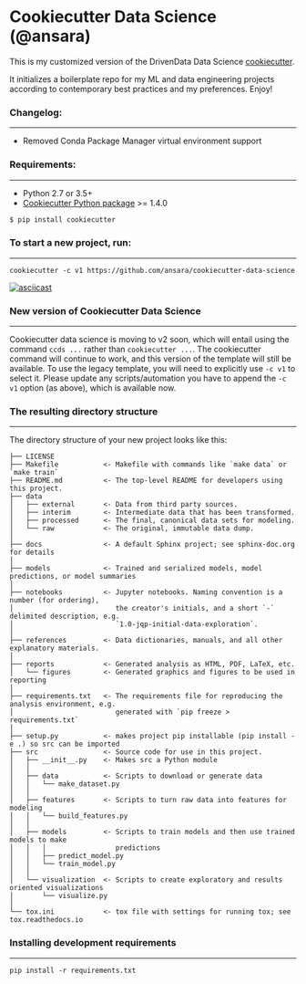 # Cookiecutter Data Science (@ansara)

This is my customized version of the DrivenData Data
Science [cookiecutter](http://drivendata.github.io/cookiecutter-data-science/).

It initializes a boilerplate repo for my ML and data engineering projects according to contemporary best practices and
my preferences. Enjoy!

### Changelog:
-----------

- Removed Conda Package Manager virtual environment support


### Requirements:
-----------

- Python 2.7 or 3.5+
- [Cookiecutter Python package](http://cookiecutter.readthedocs.org/en/latest/installation.html) >= 1.4.0

``` bash
$ pip install cookiecutter
```

### To start a new project, run:
------------

    cookiecutter -c v1 https://github.com/ansara/cookiecutter-data-science

[![asciicast](https://asciinema.org/a/244658.svg)](https://asciinema.org/a/244658)

### New version of Cookiecutter Data Science
------------
Cookiecutter data science is moving to v2 soon, which will entail using the command `ccds ...` rather
than `cookiecutter ...`. The cookiecutter command will continue to work, and this version of the template will still be
available. To use the legacy template, you will need to explicitly use `-c v1` to select it. Please update any
scripts/automation you have to append the `-c v1` option (as above), which is available now.


### The resulting directory structure
------------

The directory structure of your new project looks like this:

```
├── LICENSE
├── Makefile           <- Makefile with commands like `make data` or `make train`
├── README.md          <- The top-level README for developers using this project.
├── data
│   ├── external       <- Data from third party sources.
│   ├── interim        <- Intermediate data that has been transformed.
│   ├── processed      <- The final, canonical data sets for modeling.
│   └── raw            <- The original, immutable data dump.
│
├── docs               <- A default Sphinx project; see sphinx-doc.org for details
│
├── models             <- Trained and serialized models, model predictions, or model summaries
│
├── notebooks          <- Jupyter notebooks. Naming convention is a number (for ordering),
│                         the creator's initials, and a short `-` delimited description, e.g.
│                         `1.0-jqp-initial-data-exploration`.
│
├── references         <- Data dictionaries, manuals, and all other explanatory materials.
│
├── reports            <- Generated analysis as HTML, PDF, LaTeX, etc.
│   └── figures        <- Generated graphics and figures to be used in reporting
│
├── requirements.txt   <- The requirements file for reproducing the analysis environment, e.g.
│                         generated with `pip freeze > requirements.txt`
│
├── setup.py           <- makes project pip installable (pip install -e .) so src can be imported
├── src                <- Source code for use in this project.
│   ├── __init__.py    <- Makes src a Python module
│   │
│   ├── data           <- Scripts to download or generate data
│   │   └── make_dataset.py
│   │
│   ├── features       <- Scripts to turn raw data into features for modeling
│   │   └── build_features.py
│   │
│   ├── models         <- Scripts to train models and then use trained models to make
│   │   │                 predictions
│   │   ├── predict_model.py
│   │   └── train_model.py
│   │
│   └── visualization  <- Scripts to create exploratory and results oriented visualizations
│       └── visualize.py
│
└── tox.ini            <- tox file with settings for running tox; see tox.readthedocs.io
```

### Installing development requirements
------------

    pip install -r requirements.txt
